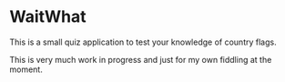 # WaitWhat
This is a small quiz application to test your knowledge of country flags.

This is very much work in progress and just for my own fiddling at the moment. 



